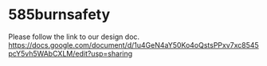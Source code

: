 # 585burnsafety
Please follow the link to our design doc.
https://docs.google.com/document/d/1u4GeN4aY50Ko4oQstsPPxv7xc8545pcY5vh5WAbCXLM/edit?usp=sharing
